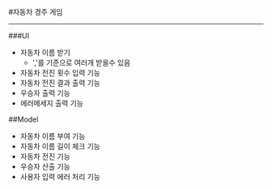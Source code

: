 #자동차 경주 게임

---

###UI
* 자동차 이름 받기
  * ','를 기준으로 여러개 받을수 있음
* 자동차 전진 횟수 입력 기능 
* 자동차 전진 결과 출력 기능
* 우승자 출력 기능 
* 에러메세지 출력 기능 

##Model
* 자동차 이름 부여 기능
* 자동차 이름 길이 체크 기능
* 자동차 전진 기능
* 우승자 산출 기능 
* 사용자 입력 에러 처리 기능 

